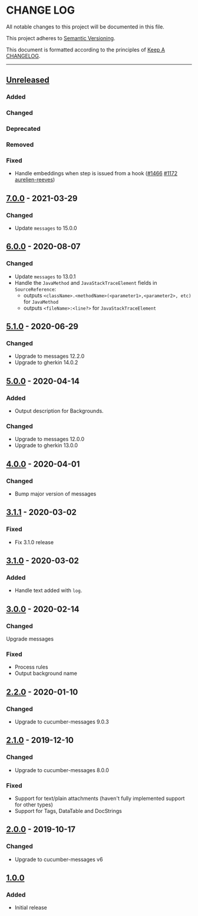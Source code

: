 # CHANGE LOG

All notable changes to this project will be documented in this file.

This project adheres to [Semantic Versioning](http://semver.org).

This document is formatted according to the principles of [Keep A CHANGELOG](http://keepachangelog.com).

----
## [Unreleased]

### Added

### Changed

### Deprecated

### Removed

### Fixed

* Handle embeddings when step is issued from a hook
  ([#1466](https://github.com/cucumber/cucumber/pull/1466)
   [#1172](https://github.com/cucumber/cucumber/issues/1172)
   [aurelien-reeves])

## [7.0.0] - 2021-03-29

### Changed

* Update `messages` to 15.0.0

## [6.0.0] - 2020-08-07

### Changed

* Update `messages` to 13.0.1
* Handle the `JavaMethod` and `JavaStackTraceElement` fields in `SourceReference`:
  - outputs `<className>.<methodName>(<parameter1>,<parameter2>, etc)` for `JavaMethod`
  - outputs `<fileName>:<line?>` for `JavaStackTraceElement`

## [5.1.0] - 2020-06-29

### Changed

* Upgrade to messages 12.2.0
* Upgrade to gherkin 14.0.2

## [5.0.0] - 2020-04-14

### Added

* Output description for Backgrounds.

### Changed

* Upgrade to messages 12.0.0
* Upgrade to gherkin 13.0.0

## [4.0.0] - 2020-04-01

### Changed

* Bump major version of messages

## [3.1.1] - 2020-03-02

### Fixed

* Fix 3.1.0 release

## [3.1.0] - 2020-03-02

### Added

* Handle text added with `log`.

## [3.0.0] - 2020-02-14

### Changed

Upgrade messages

### Fixed

* Process rules
* Output background name

## [2.2.0] - 2020-01-10

### Changed

* Upgrade to cucumber-messages 9.0.3

## [2.1.0] - 2019-12-10

### Changed

* Upgrade to cucumber-messages 8.0.0

### Fixed

* Support for text/plain attachments (haven't fully implemented support for other types)
* Support for Tags, DataTable and DocStrings

## [2.0.0] - 2019-10-17

### Changed

* Upgrade to cucumber-messages v6

## [1.0.0]

### Added

* Initial release

<!-- Releases -->
[Unreleased]: https://github.com/cucumber/cucumber/compare/json-formatter/v7.0.0...master
[7.0.0]:      https://github.com/cucumber/cucumber/compare/json-formatter/v6.0.0...json-formatter/v7.0.0
[6.0.0]:      https://github.com/cucumber/cucumber/compare/json-formatter/v5.1.0...json-formatter/v6.0.0
[5.1.0]:      https://github.com/cucumber/cucumber/compare/json-formatter/v5.0.0...json-formatter/v5.1.0
[5.0.0]:      https://github.com/cucumber/cucumber/compare/json-formatter/v4.0.0...json-formatter/v5.0.0
[4.0.0]:      https://github.com/cucumber/cucumber/compare/json-formatter/v3.1.1...json-formatter/v4.0.0
[3.1.1]:      https://github.com/cucumber/cucumber/compare/json-formatter/v3.1.0...json-formatter/v3.1.1
[3.1.0]:      https://github.com/cucumber/cucumber/compare/json-formatter/v3.0.0...json-formatter/v3.1.0
[3.0.0]:      https://github.com/cucumber/cucumber/compare/json-formatter/v2.2.0...json-formatter/v3.0.0
[2.2.0]:      https://github.com/cucumber/cucumber/compare/json-formatter/v2.1.0...json-formatter/v2.2.0
[2.1.0]:      https://github.com/cucumber/cucumber/compare/json-formatter/v2.0.0...json-formatter/v2.1.0
[2.0.0]:      https://github.com/cucumber/cucumber/compare/json-formatter/v1.0.0...json-formatter/v2.0.0
[1.0.0]:      https://github.com/cucumber/cucumber/releases/tag/json-formatter/v1.0.0

<!-- Contributors -->
[aslakhellesoy]:    https://github.com/aslakhellesoy
[aurelien-reeves]:  https://github.com/aurelien-reeves
